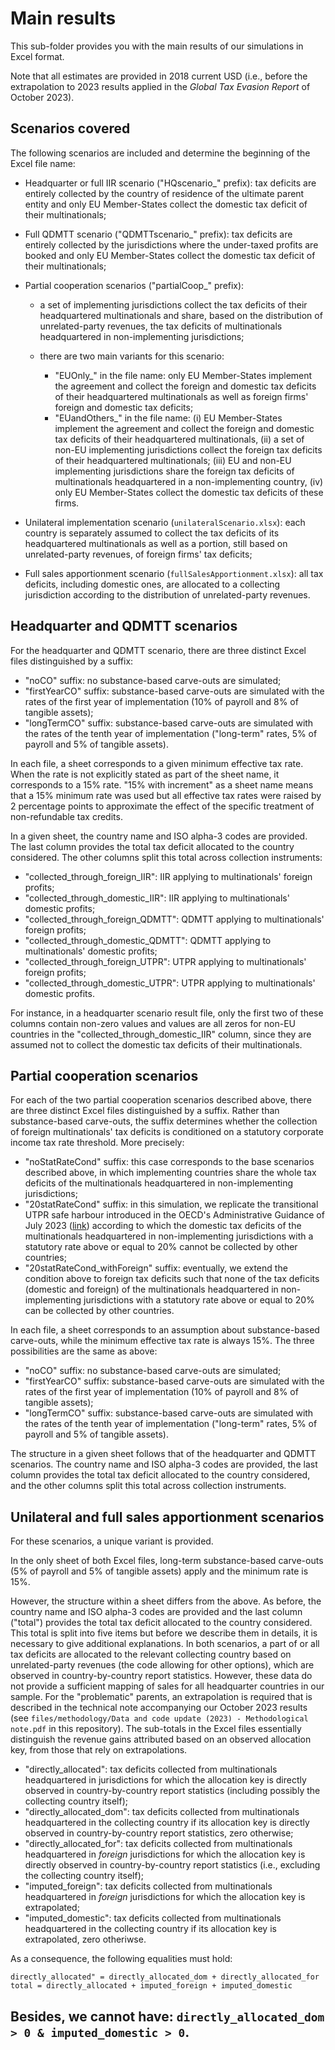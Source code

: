 # Main results

This sub-folder provides you with the main results of our simulations in Excel format.

Note that all estimates are provided in 2018 current USD (i.e., before the extrapolation to 2023 results applied in the *Global Tax Evasion Report* of October 2023).

## Scenarios covered

The following scenarios are included and determine the beginning of the Excel file name:

- Headquarter or full IIR scenario ("HQscenario_" prefix): tax deficits are entirely collected by the country of residence of the ultimate parent entity and only EU Member-States collect the domestic tax deficit of their multinationals;
- Full QDMTT scenario ("QDMTTscenario_" prefix): tax deficits are entirely collected by the jurisdictions where the under-taxed profits are booked and only EU Member-States collect the domestic tax deficit of their multinationals;
- Partial cooperation scenarios ("partialCoop_" prefix):

    - a set of implementing jurisdictions collect the tax deficits of their headquartered multinationals and share, based on the distribution of unrelated-party revenues, the tax deficits of multinationals headquartered in non-implementing jurisdictions;
    - there are two main variants for this scenario:

        - "EUOnly_" in the file name: only EU Member-States implement the agreement and collect the foreign and domestic tax deficits of their headquartered multinationals as well as foreign firms' foreign and domestic tax deficits;
        - "EUandOthers_" in the file name: (i) EU Member-States implement the agreement and collect the foreign and domestic tax deficits of their headquartered multinationals, (ii) a set of non-EU implementing jurisdictions collect the foreign tax deficits of their headquartered multinationals; (iii) EU and non-EU implementing jurisdictions share the foreign tax deficits of multinationals headquartered in a non-implementing country, (iv) only EU Member-States collect the domestic tax deficits of these firms.

- Unilateral implementation scenario (`unilateralScenario.xlsx`): each country is separately assumed to collect the tax deficits of its headquartered multinationals as well as a portion, still based on unrelated-party revenues, of foreign firms' tax deficits;
- Full sales apportionment scenario (`fullSalesApportionment.xlsx`): all tax deficits, including domestic ones, are allocated to a collecting jurisdiction according to the distribution of unrelated-party revenues.

## Headquarter and QDMTT scenarios

For the headquarter and QDMTT scenario, there are three distinct Excel files distinguished by a suffix:

- "noCO" suffix: no substance-based carve-outs are simulated;
- "firstYearCO" suffix: substance-based carve-outs are simulated with the rates of the first year of implementation (10% of payroll and 8% of tangible assets);
- "longTermCO" suffix: substance-based carve-outs are simulated with the rates of the tenth year of implementation ("long-term" rates, 5% of payroll and 5% of tangible assets).

In each file, a sheet corresponds to a given minimum effective tax rate. When the rate is not explicitly stated as part of the sheet name, it corresponds to a 15% rate. "15% with increment" as a sheet name means that a 15% minimum rate was used but all effective tax rates were raised by 2 percentage points to approximate the effect of the specific treatment of non-refundable tax credits.

In a given sheet, the country name and ISO alpha-3 codes are provided. The last column provides the total tax deficit allocated to the country considered. The other columns split this total across collection instruments:

- "collected_through_foreign_IIR": IIR applying to multinationals' foreign profits;
- "collected_through_domestic_IIR": IIR applying to multinationals' domestic profits;
- "collected_through_foreign_QDMTT": QDMTT applying to multinationals' foreign profits;
- "collected_through_domestic_QDMTT": QDMTT applying to multinationals' domestic profits;
- "collected_through_foreign_UTPR": UTPR applying to multinationals' foreign profits;
- "collected_through_domestic_UTPR": UTPR applying to multinationals' domestic profits.

For instance, in a headquarter scenario result file, only the first two of these columns contain non-zero values and values are all zeros for non-EU countries in the "collected_through_domestic_IIR" column, since they are assumed not to collect the domestic tax deficits of their multinationals.

## Partial cooperation scenarios

For each of the two partial cooperation scenarios described above, there are three distinct Excel files distinguished by a suffix. Rather than substance-based carve-outs, the suffix determines whether the collection of foreign multinationals' tax deficits is conditioned on a statutory corporate income tax rate threshold. More precisely:

- "noStatRateCond" suffix: this case corresponds to the base scenarios described above, in which implementing countries share the whole tax deficits of the multinationals headquartered in non-implementing jurisdictions;
- "20statRateCond" suffix: in this simulation, we replicate the transitional UTPR safe harbour introduced in the OECD's Administrative Guidance of July 2023 ([link](https://www.oecd.org/tax/beps/administrative-guidance-global-anti-base-erosion-rules-pillar-two-july-2023.pdf)) according to which the domestic tax deficits of the multinationals headquartered in non-implementing jurisdictions with a statutory rate above or equal to 20% cannot be collected by other countries;
- "20statRateCond_withForeign" suffix: eventually, we extend the condition above to foreign tax deficits such that none of the tax deficits (domestic and foreign) of the multinationals headquartered in non-implementing jurisdictions with a statutory rate above or equal to 20% can be collected by other countries.

In each file, a sheet corresponds to an assumption about substance-based carve-outs, while the minimum effective tax rate is always 15%. The three possibilities are the same as above:

- "noCO" suffix: no substance-based carve-outs are simulated;
- "firstYearCO" suffix: substance-based carve-outs are simulated with the rates of the first year of implementation (10% of payroll and 8% of tangible assets);
- "longTermCO" suffix: substance-based carve-outs are simulated with the rates of the tenth year of implementation ("long-term" rates, 5% of payroll and 5% of tangible assets).

The structure in a given sheet follows that of the headquarter and QDMTT scenarios. The country name and ISO alpha-3 codes are provided, the last column provides the total tax deficit allocated to the country considered, and the other columns split this total across collection instruments.

## Unilateral and full sales apportionment scenarios

For these scenarios, a unique variant is provided.

In the only sheet of both Excel files, long-term substance-based carve-outs (5% of payroll and 5% of tangible assets) apply and the minimum rate is 15%.

However, the structure within a sheet differs from the above. As before, the country name and ISO alpha-3 codes are provided and the last column ("total") provides the total tax deficit allocated to the country considered. This total is split into five items but before we describe them in details, it is necessary to give additional explanations. In both scenarios, a part of or all tax deficits are allocated to the relevant collecting country based on unrelated-party revenues (the code allowing for other options), which are observed in country-by-country report statistics. However, these data do not provide a sufficient mapping of sales for all headquarter countries in our sample. For the "problematic" parents, an extrapolation is required that is described in the technical note accompanying our October 2023 results (see `files/methodology/Data and code update (2023) - Methodological note.pdf` in this repository). The sub-totals in the Excel files essentially distinguish the revenue gains attributed based on an observed allocation key, from those that rely on extrapolations.

- "directly_allocated": tax deficits collected from multinationals headquartered in jurisdictions for which the allocation key is directly observed in country-by-country report statistics (including possibly the collecting country itself);
- "directly_allocated_dom": tax deficits collected from multinationals headquartered in the collecting country if its allocation key is directly observed in country-by-country report statistics, zero otherwise;
- "directly_allocated_for": tax deficits collected from multinationals headquartered in *foreign* jurisdictions for which the allocation key is directly observed in country-by-country report statistics (i.e., excluding the collecting country itself);
- "imputed_foreign": tax deficits collected from multinationals headquartered in *foreign* jurisdictions for which the allocation key is extrapolated;
- "imputed_domestic": tax deficits collected from multinationals headquartered in the collecting country if its allocation key is extrapolated, zero otheriwse.

As a consequence, the following equalities must hold:

```
directly_allocated" = directly_allocated_dom + directly_allocated_for
total = directly_allocated + imputed_foreign + imputed_domestic
```

Besides, we cannot have: `directly_allocated_dom > 0 & imputed_domestic > 0`.
-
